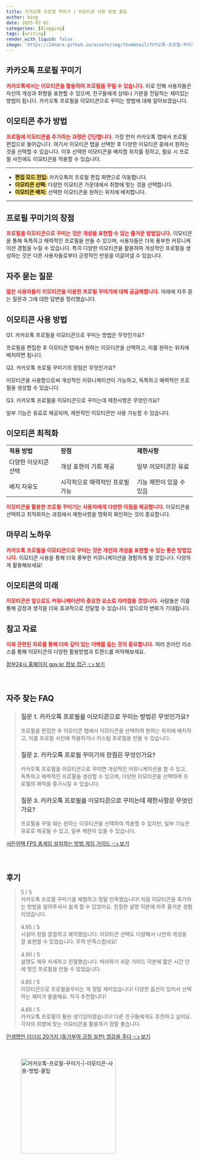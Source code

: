 ```yaml
---
title: 카카오톡 프로필 꾸미기 | 이모티콘 사용 방법 꿀팁
author: bing
date: 2025-02-02
categories: [Blogging]
tags: [writing]
render_with_liquid: false
image: 'https://24nara.github.io/assets/img/thumbnail/카카오톡-프로필-꾸미기-|-이모티콘-사용-방법-꿀팁.webp'
---
```



<h2 id='카카오톡_프로필_꾸미기'>카카오톡 프로필 꾸미기</h2>

<p><b><span style="color: #ee2323;">카카오톡에서는 이모티콘을 활용하여 프로필을 꾸밀 수 있습니다.</span></b> 이로 인해 사용자들은 자신의 개성과 취향을 표현할 수 있으며, 친구들에게 상태나 기분을 전달하는 재미있는 방법이 됩니다. 카카오톡 프로필을 이모티콘으로 꾸미는 방법에 대해 알아보겠습니다.</p>

<h2 id='이모티콘_추가_방법'>이모티콘 추가 방법</h2>

<p><b><span style="color: #ee2323;">프로필에 이모티콘을 추가하는 과정은 간단합니다.</span></b> 가장 먼저 카카오톡 앱에서 프로필 편집으로 들어갑니다. 여기서 이모티콘 탭을 선택한 후 다양한 이모티콘 중에서 원하는 것을 선택할 수 있습니다. 이후 선택한 이모티콘을 배치할 위치를 정하고, 필요 시 프로필 사진에도 이모티콘을 적용할 수 있습니다.</p>

<hr />

<ul>
    <li><b><span style="background-color: #ffe066;">편집 모드 진입:</span></b> 카카오톡의 프로필 편집 화면으로 이동합니다.</li>
    <li><b><span style="background-color: #ffe066;">이모티콘 선택:</span></b> 다양한 이모티콘 가운데에서 취향에 맞는 것을 선택합니다.</li>
    <li><b><span style="background-color: #ffe066;">이모티콘 배치:</span></b> 선택한 이모티콘을 원하는 위치에 배치합니다.</li>
</ul>

<hr />

<h2 id='프로필_꾸미기의_장점'>프로필 꾸미기의 장점</h2>

<p><b><span style="color: #ee2323;">프로필을 이모티콘으로 꾸미는 것은 개성을 표현할 수 있는 즐거운 방법입니다.</span></b> 이모티콘을 통해 독특하고 매력적인 프로필을 만들 수 있으며, 사용자들은 더욱 풍부한 커뮤니케이션 경험을 누릴 수 있습니다. 특히 다양한 이모티콘을 활용하여 개성적인 프로필을 생성하는 것은 다른 사용자들로부터 긍정적인 반응을 이끌어낼 수 있습니다.</p>

<h2 id='자주_묻는_질문'>자주 묻는 질문</h2>

<p><b><span style="color: #ee2323;">많은 사용자들이 이모티콘을 이용한 프로필 꾸미기에 대해 궁금해합니다.</span></b> 아래에 자주 묻는 질문과 그에 대한 답변을 정리했습니다.</p>

<h2 id='이모티콘_사용_방법'>이모티콘 사용 방법</h2>

<p>Q1. 카카오톡 프로필을 이모티콘으로 꾸미는 방법은 무엇인가요?</p>

<p>프로필을 편집한 후 이모티콘 탭에서 원하는 이모티콘을 선택하고, 이를 원하는 위치에 배치하면 됩니다.</p>

<p>Q2. 카카오톡 프로필 꾸미기의 장점은 무엇인가요?</p>

<p>이모티콘을 사용함으로써 개성적인 커뮤니케이션이 가능하고, 독특하고 매력적인 프로필을 생성할 수 있습니다.</p>

<p>Q3. 카카오톡 프로필을 이모티콘으로 꾸미는데 제한사항은 무엇인가요?</p>

<p>일부 기능은 유료로 제공되며, 제한적인 이모티콘만 사용 가능할 수 있습니다.</p>

<h2 id='이모티콘_최적화'>이모티콘 최적화</h2>

<table>
    <tr>
        <td><b>적용 방법</b></td>
        <td><b>장점</b></td>
        <td><b>제한사항</b></td>
    </tr>
    <tr>
        <td>다양한 이모티콘 선택</td>
        <td>개성 표현의 기회 제공</td>
        <td>일부 이모티콘은 유료</td>
    </tr>
    <tr>
        <td>배치 자유도</td>
        <td>시각적으로 매력적인 프로필 가능</td>
        <td>기능 제한이 있을 수 있음</td>
    </tr>
</table>

<p><b><span style="color: #ee2323;">이모티콘을 활용한 프로필 꾸미기는 사용자에게 다양한 이점을 제공합니다.</span></b> 이모티콘을 선택하고 최적화하는 과정에서 제한사항을 명확히 확인하는 것이 중요합니다.</p>

<h2 id='마무리_노하우'>마무리 노하우</h2>

<p><b><span style="color: #ee2323;">카카오톡 프로필을 이모티콘으로 꾸미는 것은 개인의 개성을 표현할 수 있는 좋은 방법입니다.</span></b> 이모티콘 사용을 통해 더욱 풍부한 커뮤니케이션을 경험하게 될 것입니다. 다양하게 활용해보세요!</p>

<h2 id='이모티콘의_미래'>이모티콘의 미래</h2>

<p><b><span style="color: #ee2323;">이모티콘은 앞으로도 커뮤니케이션의 중요한 요소로 자리잡을 것입니다.</span></b> 사람들은 이를 통해 감정과 생각을 더욱 효과적으로 전달할 수 있습니다. 앞으로의 변화가 기대됩니다.</p>

<h2 id='참고_자료'>참고 자료</h2>

<p><b><span style="color: #ee2323;">이와 관련된 자료를 통해 더욱 깊이 있는 이해를 돕는 것이 중요합니다.</span></b> 여러 온라인 리소스를 통해 이모티콘의 다양한 활용방법과 트렌드를 파악해보세요.</p>


<p><a class="click-button" title="정부24시 홈페이지 gov.kr 정보 접근" href="https://24nara.github.io/posts/%EC%A0%95%EB%B6%8024%EC%8B%9C-%ED%99%88%ED%8E%98%EC%9D%B4%EC%A7%80-gov.kr-%EC%A0%95%EB%B3%B4-%EC%A0%91%EA%B7%BC/" rel="dofollow">정부24시 홈페이지 gov.kr 정보 접근 👈 보기</a></p><br>
<h2 id='자주_찾는_FAQ'>자주 찾는 FAQ</h2>
<div itemscope="" itemtype="https://schema.org/FAQPage"> 
<blockquote> 
<div itemscope="" itemprop="mainEntity" itemtype="https://schema.org/Question"> 
<h3 itemprop="name">질문 1. 카카오톡 프로필을 이모티콘으로 꾸미는 방법은 무엇인가요?</h3> 
<div itemscope="" itemprop="acceptedAnswer" itemtype="https://schema.org/Answer"> 
<span itemprop="text"> 
<p>프로필을 편집한 후 이모티콘 탭에서 이모티콘을 선택하여 원하는 위치에 배치하고, 이를 프로필 사진에 적용하거나 커스텀 프로필을 만들 수 있습니다.</p> 
</span> 
</div> 
</div> 
<div itemscope="" itemprop="mainEntity" itemtype="https://schema.org/Question"> 
<h3 itemprop="name">질문 2. 카카오톡 프로필 꾸미기의 장점은 무엇인가요?</h3> 
<div itemscope="" itemprop="acceptedAnswer" itemtype="https://schema.org/Answer"> 
<span itemprop="text"> 
<p>카카오톡 프로필을 이모티콘으로 꾸미면 개성적인 커뮤니케이션을 할 수 있고, 독특하고 매력적인 프로필을 생성할 수 있으며, 다양한 이모티콘을 선택하여 프로필의 매력을 증가시킬 수 있습니다.</p> 
</span> 
</div> 
</div> 
<div itemscope="" itemprop="mainEntity" itemtype="https://schema.org/Question"> 
<h3 itemprop="name">질문 3. 카카오톡 프로필을 이모티콘으로 꾸미는데 제한사항은 무엇인가요?</h3> 
<div itemscope="" itemprop="acceptedAnswer" itemtype="https://schema.org/Answer"> 
<span itemprop="text"> 
<p>프로필을 꾸밀 때는 원하는 이모티콘을 선택하여 적용할 수 있지만, 일부 기능은 유료로 제공될 수 있고, 일부 제한이 있을 수 있습니다.</p> 
</span> 
</div> 
</div> 
</blockquote> 
</div>
<p><a class="click-button" title="서든어택 FPS 총게임 설치하는 방법 게임 가이드" href="https://24nara.github.io/posts/%EC%84%9C%EB%93%A0%EC%96%B4%ED%83%9D-FPS-%EC%B4%9D%EA%B2%8C%EC%9E%84-%EC%84%A4%EC%B9%98%ED%95%98%EB%8A%94-%EB%B0%A9%EB%B2%95-%EA%B2%8C%EC%9E%84-%EA%B0%80%EC%9D%B4%EB%93%9C/" rel="dofollow">서든어택 FPS 총게임 설치하는 방법 게임 가이드 👈 보기</a></p><br>
<h2 id='후기'>후기</h2>
<div itemscope itemtype="https://schema.org/Product">
  <blockquote>
  <div itemprop="review" itemscope itemtype="https://schema.org/Review">
      <div itemprop="reviewRating" itemscope itemtype="https://schema.org/Rating"> <span itemprop="ratingValue">5</span> / <span itemprop="bestRating">5</span> </div>
      <span itemprop="reviewBody">카카오톡 프로필 꾸미기를 체험하고 정말 만족했습니다! 처음 이모티콘을 추가하는 방법을 알려주셔서 쉽게 할 수 있었어요. 친절한 설명 덕분에 아주 즐거운 경험이었습니다.</span>
  </div>
  <br>
  <div itemprop="review" itemscope itemtype="https://schema.org/Review">
      <div itemprop="reviewRating" itemscope itemtype="https://schema.org/Rating"> <span itemprop="ratingValue">4.95</span> / <span itemprop="bestRating">5</span> </div>
      <span itemprop="reviewBody">시설이 정말 깔끔하고 쾌적했습니다. 이모티콘 선택도 다양해서 나만의 개성을 잘 표현할 수 있었습니다. 무척 만족스럽네요!</span>
  </div>
  <br>
  <div itemprop="review" itemscope itemtype="https://schema.org/Review">
      <div itemprop="reviewRating" itemscope itemtype="https://schema.org/Rating"> <span itemprop="ratingValue">4.90</span> / <span itemprop="bestRating">5</span> </div>
      <span itemprop="reviewBody">설명도 매우 자세하고 친절했습니다. 따라하기 쉬운 가이드 덕분에 짧은 시간 안에 멋진 프로필을 만들 수 있었습니다.</span>
  </div>
  <br>
  <div itemprop="review" itemscope itemtype="https://schema.org/Review">
      <div itemprop="reviewRating" itemscope itemtype="https://schema.org/Rating"> <span itemprop="ratingValue">4.85</span> / <span itemprop="bestRating">5</span> </div>
      <span itemprop="reviewBody">이모티콘으로 프로필을꾸미는 게 정말 재미있습니다! 다양한 옵션이 있어서 선택하는 재미가 쏠쏠해요. 적극 추천합니다!</span>
  </div>
  <br>
  <div itemprop="review" itemscope itemtype="https://schema.org/Review">
      <div itemprop="reviewRating" itemscope itemtype="https://schema.org/Rating"> <span itemprop="ratingValue">4.88</span> / <span itemprop="bestRating">5</span> </div>
      <span itemprop="reviewBody">카카오톡 프로필이 훨씬 생기있어졌습니다! 다른 친구들에게도 추천하고 싶어요. 각자의 취향에 맞는 이모티콘을 활용하기 정말 좋습니다.</span>
  </div>
  </blockquote>
</div>
<p><a class="click-button" title="인생명언 리더십 20가지 (동기부여 긍정 실천) 영감을 주다" href="https://24nara.github.io/posts/%EC%9D%B8%EC%83%9D%EB%AA%85%EC%96%B8-%EB%A6%AC%EB%8D%94%EC%8B%AD-20%EA%B0%80%EC%A7%80-(%EB%8F%99%EA%B8%B0%EB%B6%80%EC%97%AC-%EA%B8%8D%EC%A0%95-%EC%8B%A4%EC%B2%9C)-%EC%98%81%EA%B0%90%EC%9D%84-%EC%A3%BC%EB%8B%A4/" rel="dofollow">인생명언 리더십 20가지 (동기부여 긍정 실천) 영감을 주다 👈 보기</a></p><br>
<figure class="image"><img src="https://24nara.github.io/assets/img/thumbnail/카카오톡-프로필-꾸미기-|-이모티콘-사용-방법-꿀팁.webp" alt="카카오톡-프로필-꾸미기-|-이모티콘-사용-방법-꿀팁" width="256" height="256"></figure>